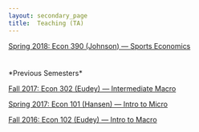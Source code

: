 ```yaml
---
layout: secondary_page
title:  Teaching (TA)
---
```

<style>
  .makespace {
     margin-top: 0cm;
     margin-bottom: 1cm;
  }
</style>

<p class="makespace">
<a href="/teaching/390_2018s">Spring 2018: Econ 390 (Johnson) &mdash; Sports Economics</a>
</p>


<div markdown="1">
*Previous Semesters*
</div>

<p>
<a href="/teaching/302_2017f"> Fall 2017: Econ 302 (Eudey) &mdash; Intermediate Macro</a>
</p>


<p>
<a href="/teaching/101_2017s">Spring 2017: Econ 101 (Hansen) &mdash; Intro to Micro</a>
</p>


<p>
<a href="/teaching/102_2016f">Fall 2016: Econ 102 (Eudey) &mdash; Intro to Macro</a>
</p>
